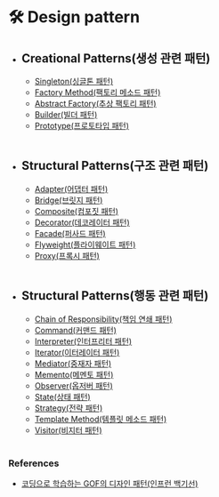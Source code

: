 # 🛠 Design pattern

- ## Creational Patterns(생성 관련 패턴)

    - [Singleton(싱글톤 패턴)](https://github.com/sinbom/design-patterns/blob/master/creational-patterns/singleton.md)
    - [Factory Method(팩토리 메소드 패턴)](https://github.com/sinbom/design-patterns/blob/master/creational-patterns/factory-method.md)
    - [Abstract Factory(추상 팩토리 패턴)](https://github.com/sinbom/design-patterns/blob/master/creational-patterns/abstract-factory.md)
    - [Builder(빌더 패턴)](https://github.com/sinbom/design-patterns/blob/master/creational-patterns/builder.md)
    - [Prototype(프로토타입 패턴)](https://github.com/sinbom/design-patterns/blob/master/creational-patterns/prototype.md)

  <br>

- ## Structural Patterns(구조 관련 패턴)

    - [Adapter(어댑터 패턴)](https://github.com/sinbom/design-patterns/blob/master/structural-patterns/adapter.md)
    - [Bridge(브릿지 패턴)](https://github.com/sinbom/design-patterns/blob/master/structural-patterns/bridge.md)
    - [Composite(컴포짓 패턴)](https://github.com/sinbom/design-patterns/blob/master/structural-patterns/composite.md)
    - [Decorator(데코레이터 패턴)](https://github.com/sinbom/design-patterns/blob/master/structural-patterns/decorator.md)
    - [Facade(퍼사드 패턴)]()
    - [Flyweight(플라이웨이트 패턴)]()
    - [Proxy(프록시 패턴)]()

  <br>

- ## Structural Patterns(행동 관련 패턴)

    - [Chain of Responsibility(책임 연쇄 패턴)]()
    - [Command(커맨드 패턴)]()
    - [Interpreter(인터프리터 패턴)]()
    - [Iterator(이터레이터 패턴)]()
    - [Mediator(중재자 패턴)]()
    - [Memento(메멘토 패턴)]()
    - [Observer(옵저버 패턴)]()
    - [State(상태 패턴)]()
    - [Strategy(전략 패턴)]()
    - [Template Method(템플릿 메소드 패턴)]()
    - [Visitor(비지터 패턴)]()

  <br>

### References
  - [코딩으로 학습하는 GOF의 디자인 패턴(인프런 백기선)](https://www.inflearn.com/course/%EB%94%94%EC%9E%90%EC%9D%B8-%ED%8C%A8%ED%84%B4)
